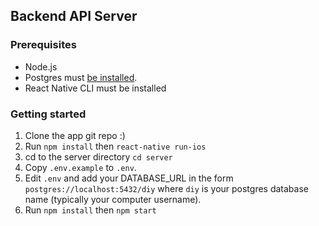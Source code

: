 ## Backend API Server

### Prerequisites

* Node.js
* Postgres must [be installed](https://postgresapp.com/).
* React Native CLI must be installed

### Getting started

1. Clone the app git repo :)
2. Run `npm install` then `react-native run-ios`
3. cd to the server directory `cd server`
4. Copy `.env.example` to `.env`.
5. Edit `.env` and add your DATABASE_URL in the form `postgres://localhost:5432/diy` where `diy` is your postgres database name (typically your computer username).
6. Run `npm install` then `npm start`
